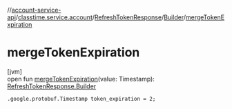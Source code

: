 //[account-service-api](../../../../index.md)/[classtime.service.account](../../index.md)/[RefreshTokenResponse](../index.md)/[Builder](index.md)/[mergeTokenExpiration](merge-token-expiration.md)

# mergeTokenExpiration

[jvm]\
open fun [mergeTokenExpiration](merge-token-expiration.md)(value: Timestamp): [RefreshTokenResponse.Builder](index.md)

`.google.protobuf.Timestamp token_expiration = 2;`
